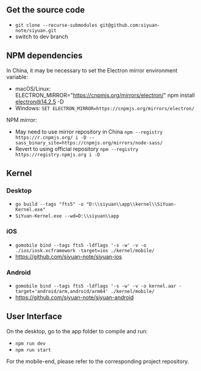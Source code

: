 ## Get the source code

* `git clone --recurse-submodules git@github.com:siyuan-note/siyuan.git`
* switch to dev branch

## NPM dependencies

In China, it may be necessary to set the Electron mirror environment variable:

* macOS/Linux: ELECTRON_MIRROR="https://cnpmjs.org/mirrors/electron/" npm install electron@14.2.5 -D
* Windows: `SET ELECTRON_MIRROR=https://cnpmjs.org/mirrors/electron/`

NPM mirror:

* May need to use mirror repository in China `npm --registry https://r.cnpmjs.org/ i -D --sass_binary_site=https://cnpmjs.org/mirrors/node-sass/`
* Revert to using official repository `npm --registry https://registry.npmjs.org i -D`

## Kernel

### Desktop

* `go build --tags "fts5" -o "D:\\siyuan\\app\\kernel\\SiYuan-Kernel.exe"`
* `SiYuan-Kernel.exe --wd=D:\\siyuan\\app`

### iOS

* `gomobile bind --tags fts5 -ldflags '-s -w' -v -o ./ios/iosk.xcframework -target=ios ./kernel/mobile/`
* https://github.com/siyuan-note/siyuan-ios

### Android

* `gomobile bind --tags fts5 -ldflags '-s -w' -v -o kernel.aar -target='android/arm,android/arm64' ./kernel/mobile/`
* https://github.com/siyuan-note/siyuan-android

## User Interface

On the desktop, go to the app folder to compile and run:

* `npm run dev`
* `npm run start`

For the mobile-end, please refer to the corresponding project repository.